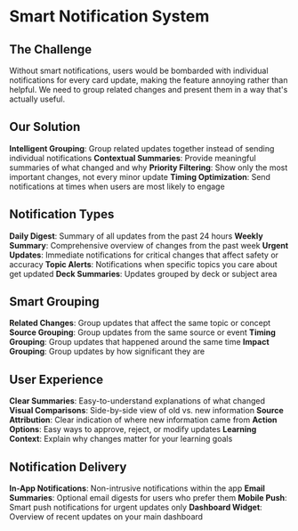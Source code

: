 # Smart Notification System

## The Challenge

Without smart notifications, users would be bombarded with individual notifications for every card update, making the feature annoying rather than helpful. We need to group related changes and present them in a way that's actually useful.

## Our Solution

**Intelligent Grouping**: Group related updates together instead of sending individual notifications
**Contextual Summaries**: Provide meaningful summaries of what changed and why
**Priority Filtering**: Show only the most important changes, not every minor update
**Timing Optimization**: Send notifications at times when users are most likely to engage

## Notification Types

**Daily Digest**: Summary of all updates from the past 24 hours
**Weekly Summary**: Comprehensive overview of changes from the past week
**Urgent Updates**: Immediate notifications for critical changes that affect safety or accuracy
**Topic Alerts**: Notifications when specific topics you care about get updated
**Deck Summaries**: Updates grouped by deck or subject area

## Smart Grouping

**Related Changes**: Group updates that affect the same topic or concept
**Source Grouping**: Group updates from the same source or event
**Timing Grouping**: Group updates that happened around the same time
**Impact Grouping**: Group updates by how significant they are

## User Experience

**Clear Summaries**: Easy-to-understand explanations of what changed
**Visual Comparisons**: Side-by-side view of old vs. new information
**Source Attribution**: Clear indication of where new information came from
**Action Options**: Easy ways to approve, reject, or modify updates
**Learning Context**: Explain why changes matter for your learning goals

## Notification Delivery

**In-App Notifications**: Non-intrusive notifications within the app
**Email Summaries**: Optional email digests for users who prefer them
**Mobile Push**: Smart push notifications for urgent updates only
**Dashboard Widget**: Overview of recent updates on your main dashboard
